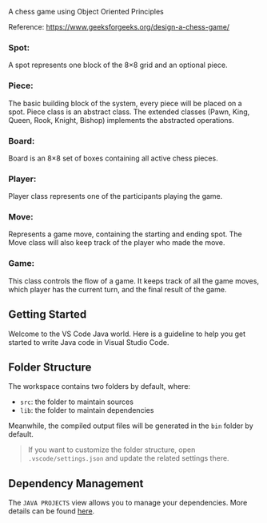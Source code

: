 A chess game using Object Oriented Principles

Reference: https://www.geeksforgeeks.org/design-a-chess-game/

### Spot: 
A spot represents one block of the 8×8 grid and an optional piece.
### Piece: 
The basic building block of the system, every piece will be placed on a spot. Piece class is an abstract class. The extended classes (Pawn, King, Queen, Rook, Knight, Bishop) implements the abstracted operations.
### Board: 
Board is an 8×8 set of boxes containing all active chess pieces.
### Player: 
Player class represents one of the participants playing the game.
### Move: 
Represents a game move, containing the starting and ending spot. The Move class will also keep track of the player who made the move.
### Game: 
This class controls the flow of a game. It keeps track of all the game moves, which player has the current turn, and the final result of the game.


## Getting Started

Welcome to the VS Code Java world. Here is a guideline to help you get started to write Java code in Visual Studio Code.

## Folder Structure

The workspace contains two folders by default, where:

- `src`: the folder to maintain sources
- `lib`: the folder to maintain dependencies

Meanwhile, the compiled output files will be generated in the `bin` folder by default.

> If you want to customize the folder structure, open `.vscode/settings.json` and update the related settings there.

## Dependency Management

The `JAVA PROJECTS` view allows you to manage your dependencies. More details can be found [here](https://github.com/microsoft/vscode-java-dependency#manage-dependencies).

